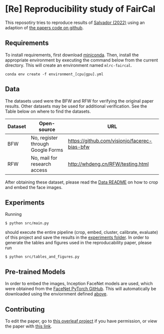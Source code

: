 # [Re] Reproducibility study of FairCal

This reposotiry tries to reproduce results of [Salvador (2022)](https://openreview.net/forum?id=nRj0NcmSuxb) using an adaption of [the papers code on github](https://github.com/tiagosalvador/faircal).

## Requirements

To install requirements, first download [miniconda](https://docs.conda.io/en/latest/miniconda.html).  Then, install the appropriate environment by executing the command below from the current directory.  This will create an environment named `mlrc-faircal`.

```setup
conda env create -f environment_[cpu|gpu].yml
```

## Data

The datasets used were the BFW and RFW for verifying the original paper results.  Other datasets may be used for additional verification.  See the Table below on where to find the datasets.

| Dataset | Open-source | URL |
|---------|-------------|-----|
| BFW     | No, register through Google Forms | https://github.com/visionjo/facerec-bias-bfw |
| RFW     | No, mail for research access | http://whdeng.cn/RFW/testing.html |

After obtaining these dataset, please read the [Data README](./data/README.md) on how to crop and embed the face images.

## Experiments

Running
```
$ python src/main.py
```
should execute the entire pipeline (crop, embed, cluster, calibrate, evaluate) of this project and save the results in the [experiments folder](./src/experiments/).
In order to generate the tables and figures used in the reproducability paper, please run
```
$ python src/tables_and_figures.py
```

## Pre-trained Models

In order to embed the images, Inception FaceNet models are used, which were obtained from the [FaceNet PyTorch GitHub](https://github.com/timesler/facenet-pytorch).
This will automatically be downloaded using the enviornment defined [above](#requirements).

## Contributing

To edit the paper, go to [this overleaf project](https://www.overleaf.com/project/63bbfc495280d6de78aa8d20) if you have permission, or view the paper with [this link](https://www.overleaf.com/read/zpqvnmvcbgsc).
